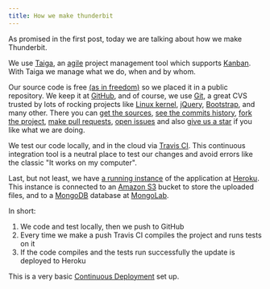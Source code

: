 ```yaml
---
title: How we make thunderbit
---
```

As promised in the first post, today we are talking about how we make Thunderbit.

We use [Taiga](https://tree.taiga.io/project/thunderbit), an [agile](http://agilemanifesto.com) project management tool which supports [Kanban](http://blog.taiga.io/what-is-kanban.html). With Taiga we manage what we do, when and by whom.

Our source code is free [(as in freedom)](http://www.gnu.org/philosophy/philosophy.html) so we placed it in a public repository. We keep it at [GitHub](http://github.com/thunderbit/thunderbit), and of course, we use [Git](http://git-scm.org), a great CVS trusted by lots of rocking projects like [Linux kernel](https://github.com/torvalds/linux), [jQuery](https://github.com/jquery/jquery), [Bootstrap](), and many other. There you can [get the sources](http://github.com/thunderbit/thunderbit), [see the commits history](https://github.com/thunderbit/thunderbit/commits/master), [fork the project](https://github.com/thunderbit/thunderbit/network), [make pull requests](https://github.com/thunderbit/thunderbit/pulls), [open issues](https://github.com/thunderbit/thunderbit/issues) and also [give us a star](https://github.com/thunderbit/thunderbit/stargazers) if you like what we are doing.

We test our code locally, and in the cloud via [Travis CI](https://travis-ci.org/thunderbit/thunderbit). This continuous integration tool is a neutral place to test our changes and avoid errors like the classic "It works on my computer".

Last, but not least, we have [a running instance](http://thunderbit.herokuapp.com) of the application at [Heroku](https://heroku.com). This instance is connected to an [Amazon S3](http://aws.amazon.com/s3) bucket to store the uploaded files, and to a [MongoDB](http://mongodb.org) database at [MongoLab](http://mongolab.com).

In short:

1. We code and test locally, then we push to GitHub
2. Every time we make a push Travis CI compiles the project and runs tests on it
3. If the code compiles and the tests run successfully the update is deployed to Heroku

This is a very basic [Continuous Deployment](https://en.wikipedia.org/wiki/Continuous_deployment) set up.
